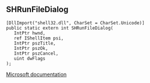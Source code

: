## SHRunFileDialog

```
[DllImport("shell32.dll", CharSet = CharSet.Unicode)]
public static extern int SHRunFileDialog(
   IntPtr hwnd,
   ref IShellItem psi,
   IntPtr pszTitle,
   IntPtr pszOk,
   IntPtr pszCancel,
   uint dwFlags
);
```

[Microsoft documentation](TODO)
